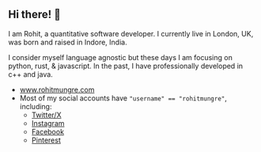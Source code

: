 ## Hi there! 👋

I am Rohit, a quantitative software developer.
I currently live in London, UK, was born and raised in Indore, India. 

I consider myself language agnostic but these days I am focusing on python, rust, & javascript. In the past, I have professionally developed in c++ and java. 

- www.rohitmungre.com
- Most of my social accounts have `"username" == "rohitmungre"`, including:
  - [Twitter/X](https://x.com/rohitmungre)
  - [Instagram](https://www.instagram.com/rohitmungre/)
  - [Facebook](https://www.facebook.com/rohitmungre/)
  - [Pinterest](https://in.pinterest.com/rohitmungre/)

<!--
**rohitmungre/rohitmungre** is a ✨ _special_ ✨ repository because its `README.md` (this file) appears on your GitHub profile.

Here are some ideas to get you started:

- 🔭 I’m currently working on ...
- 🌱 I’m currently learning ...
- 👯 I’m looking to collaborate on ...
- 🤔 I’m looking for help with ...
- 💬 Ask me about ...
- 📫 How to reach me: ...
- 😄 Pronouns: ...
- ⚡ Fun fact: ...
-->
